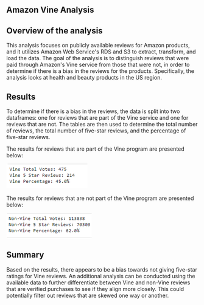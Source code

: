 ## Amazon Vine Analysis
## Overview of the analysis
This analysis focuses on publicly available reviews for Amazon products, and it utilizes Amazon Web Service's RDS and S3 to extract, transform, and load the data. The goal of the analysis is to distinguish reviews that were paid through Amazon's Vine service from those that were not, in order to determine if there is a bias in the reviews for the products. Specifically, the analysis looks at health and beauty products in the US region.

## Results
To determine if there is a bias in the reviews, the data is split into two dataframes: one for reviews that are part of the Vine service and one for reviews that are not. The tables are then used to determine the total number of reviews, the total number of five-star reviews, and the percentage of five-star reviews.

The results for reviews that are part of the Vine program are presented below:

![vine_review](Vine_Reviews.png)

The results for reviews that are not part of the Vine program are presented below:

![Non-vine reviews](NonVine_Reviews.png)


## Summary
Based on the results, there appears to be a bias towards not giving five-star ratings for Vine reviews. An additional analysis can be conducted using the available data to further differentiate between Vine and non-Vine reviews that are verified purchases to see if they align more closely. This could potentially filter out reviews that are skewed one way or another.
